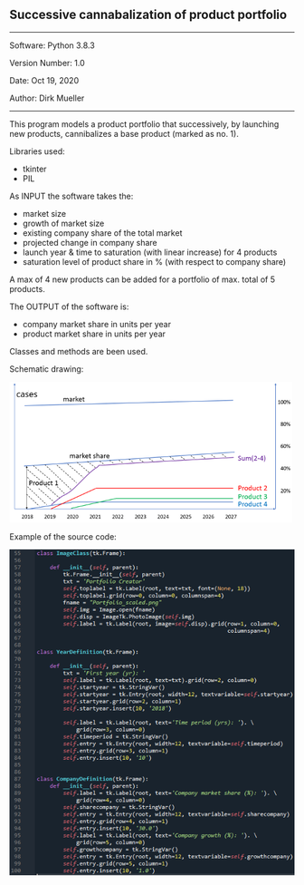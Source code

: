 ## Successive cannabalization of product portfolio
**********************************************
Software:		Python 3.8.3

Version Number:	1.0

Date: 			Oct 19, 2020

Author:			Dirk Mueller
**********************************************
This program models a product portfolio that successively, by launching new products, cannibalizes a base product (marked as no. 1).

Libraries used:
- tkinter
- PIL

As INPUT the software takes the:
  - market size
  - growth of market size
  - existing company share of the total market
  - projected change in company share
  - launch year & time to saturation (with linear increase) for 4 products
  - saturation level of product share in % (with respect to company share)

A max of 4 new products can be added for a portfolio of max. total of 5 products.

The OUTPUT of the software is:
  - company market share in units per year
  - product market share in units per year

Classes and methods are been used.

Schematic drawing:

![alt text](https://github.com/DirkMueller8/product_portfolio/blob/master/portfolio_scaled.png "The successive cannabalization process for a base product 1, and abbreviations used in the software.")

Example of the source code:

![alt text](https://github.com/DirkMueller8/product_portfolio/blob/master/snapshot.png "Excerpt of code showing the tkinter class")